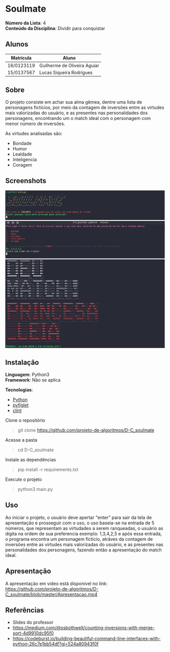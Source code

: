 # Soulmate

**Número da Lista**: 4<br>
**Conteúdo da Disciplina**: Dividir para conquistar<br>

## Alunos
|Matrícula | Aluno |
| -- | -- |
| 16/0123119	 |  Guilherme de Oliveira Aguiar |
| 15/0137567  |  Lucas Siqueira Rodrigues |

## Sobre 
O projeto consiste em achar sua alma gêmea, dentre uma lista de personagens ficticios, por meio da contagem de inversões entre as virtudes mais valorizadas do usuário, e as presentes nas personalidades dos personagens, encontrando um o match ideal com o personagem com menor número de inversões.

As virtudes analisadas são:

- Bondade
- Humor
- Lealdade
- Inteligencia
- Coragem
 
## Screenshots
<div>
<img src="./assets/Home.png" alt="drawing" width="700"/>
</div>

<div>
<img src="./assets/Menu.png" alt="drawing" width="700"/>
</div>

<div>
<img src="./assets/Match.png" alt="drawing" width="700"/>
</div>


## Instalação 
**Linguagem**: Python3<br>
**Framework**: Não se aplica<br>

**Tecnologias**: 

- [Python](https://www.python.org/)
- [pyfiglet](https://github.com/pwaller/pyfiglet)
- [clint](https://github.com/kennethreitz-archive/clint)

Clone o repositório
> git clone https://github.com/projeto-de-algoritmos/D-C_soulmate

Acesse a pasta
> cd D-C_soulmate

Instale as dependências
> pip install -r requirements.txt

Execute o projeto
> python3 main.py

## Uso 
Ao iniciar o projeto, o usuário deve apertar "enter" para sair da tela de apresentação e prosseguir com o uso, o uso baseia-se na entrada de 5 números, que representam as virtudades a serem ranqueadas, o usuário as digita na ordem de sua preferencia exemplo: 1,3,4,2,5 e após essa entrada, o programa encontra um personagem ficticio, atráves da contagem de inversões entre as virtudes mais valorizadas do usuário, e as presentes nas personalidades dos personagens, fazendo então a apresentação do match ideal.

## Apresentação
A apresentação em video está disponível no link: https://github.com/projeto-de-algoritmos/D-C_soulmate/blob/master/Apresentacao.mp4

## Referências
- Slides do professor
- https://medium.com/@ssbothwell/counting-inversions-with-merge-sort-4d9910dc95f0
- https://codeburst.io/building-beautiful-command-line-interfaces-with-python-26c7e1bb54df?gi=524a80943f0f



